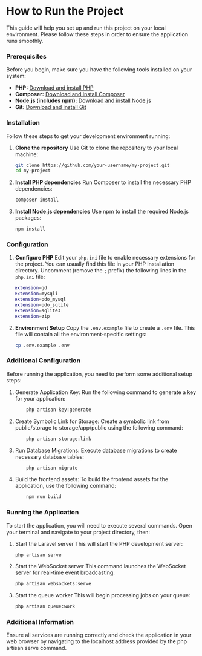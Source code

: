 # How to Run the Project

This guide will help you set up and run this project on your local environment. Please follow these steps in order to
ensure the application runs smoothly.

### Prerequisites

Before you begin, make sure you have the following tools installed on your system:

- **PHP:** [Download and install PHP](https://www.php.net/)
- **Composer:** [Download and install Composer](https://getcomposer.org/)
- **Node.js (includes npm):** [Download and install Node.js](https://nodejs.org/)
- **Git:** [Download and install Git](https://git-scm.com/)

### Installation

Follow these steps to get your development environment running:

1. **Clone the repository**
   Use Git to clone the repository to your local machine:
   ```bash
   git clone https://github.com/your-username/my-project.git
   cd my-project
   ```

2. **Install PHP dependencies**
   Run Composer to install the necessary PHP dependencies:
   ```bash
   composer install
   ```

3. **Install Node.js dependencies**
   Use npm to install the required Node.js packages:
   ```bash
   npm install
   ```

### Configuration

1. **Configure PHP**
   Edit your `php.ini` file to enable necessary extensions for the project. You can usually find this file in your PHP
   installation directory. Uncomment (remove the `;` prefix) the following lines in the `php.ini` file:

```bash
   extension=gd
   extension=mysqli
   extension=pdo_mysql
   extension=pdo_sqlite
   extension=sqlite3
   extension=zip
   ```

2. **Environment Setup**
   Copy the `.env.example` file to create a `.env` file. This file will contain all the environment-specific settings:
   ```bash
   cp .env.example .env

### Additional Configuration

Before running the application, you need to perform some additional setup steps:

1. Generate Application Key:
   Run the following command to generate a key for your application:

    ```bash
        php artisan key:generate
    ```

2. Create Symbolic Link for Storage:
   Create a symbolic link from public/storage to storage/app/public using the following command:

    ```bash
        php artisan storage:link
    ```

3. Run Database Migrations:
   Execute database migrations to create necessary database tables:

    ```bash
        php artisan migrate
    ```

4. Build the frontend assets:
   To build the frontend assets for the application, use the following command:

    ```bash
        npm run build
    ```

### Running the Application

To start the application, you will need to execute several commands. Open your terminal and navigate to your project
directory, then:

1. Start the Laravel server
   This will start the PHP development server:
   ```bash
   php artisan serve
   ```

2. Start the WebSocket server
   This command launches the WebSocket server for real-time event broadcasting:
   ```bash
   php artisan websockets:serve
   ```

3. Start the queue worker
   This will begin processing jobs on your queue:
   ```bash
   php artisan queue:work
   ```

### Additional Information

Ensure all services are running correctly and check the application in your web browser by navigating to the localhost
address provided by the php artisan serve command.
